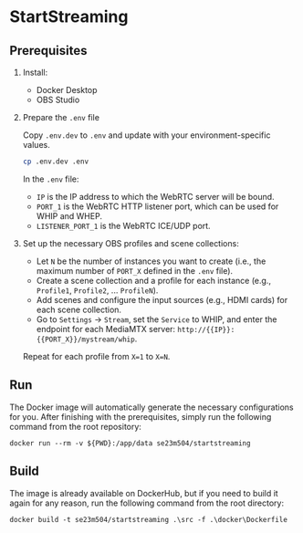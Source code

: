# StartStreaming

## Prerequisites

1. Install:

    - Docker Desktop
    - OBS Studio

2. Prepare the `.env` file

    Copy `.env.dev` to `.env` and update with your environment-specific values.

    ```bash
    cp .env.dev .env
    ```

    In the `.env` file:

    - `IP` is the IP address to which the WebRTC server will be bound.
    - `PORT_1` is the WebRTC HTTP listener port, which can be used for WHIP and WHEP.
    - `LISTENER_PORT_1` is the WebRTC ICE/UDP port.

3. Set up the necessary OBS profiles and scene collections:

    - Let `N` be the number of instances you want to create (i.e., the maximum number of `PORT_X` defined in the `.env` file).
    - Create a scene collection and a profile for each instance (e.g., `Profile1`, `Profile2`, ... `ProfileN`).
    - Add scenes and configure the input sources (e.g., HDMI cards) for each scene collection.
    - Go to `Settings` -> `Stream`, set the `Service` to WHIP, and enter the endpoint for each MediaMTX server: `http://{{IP}}:{{PORT_X}}/mystream/whip`.

    Repeat for each profile from `X=1` to `X=N`.

## Run

The Docker image will automatically generate the necessary configurations for you. After finishing with the prerequisites, simply run the following command from the root repository:

```
docker run --rm -v ${PWD}:/app/data se23m504/startstreaming
```

## Build

The image is already available on DockerHub, but if you need to build it again for any reason, run the following command from the root directory:

```
docker build -t se23m504/startstreaming .\src -f .\docker\Dockerfile
```
